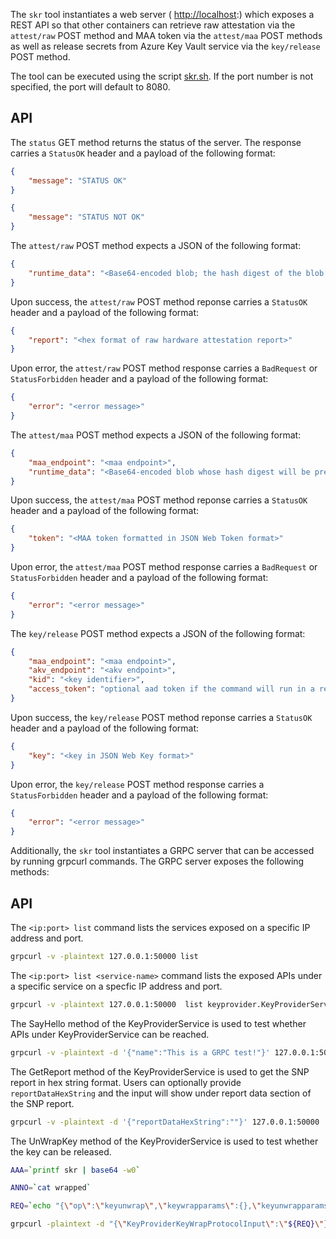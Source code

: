The ```skr``` tool instantiates a web server ( <http://localhost>:<port>) which exposes a REST API so that other containers can retrieve raw attestation via the `attest/raw` POST method and MAA token via the `attest/maa` POST methods as well as release secrets from Azure Key Vault service via the `key/release` POST method.

The tool can be executed using the script [skr.sh](https://github.com/Microsoft/confidential-sidecar-containers/blob/master/skr.sh). If the port number is not specified, the port will default to 8080.

API
---

The `status` GET method returns the status of the server. The response carries a `StatusOK` header and a payload of the following format:

```json
{
    "message": "STATUS OK"
}

{
    "message": "STATUS NOT OK"
}
```

The `attest/raw` POST method expects a JSON of the following format:

```json
{     
    "runtime_data": "<Base64-encoded blob; the hash digest of the blob will be presented as report data in the raw attestation report>"    
}
```

Upon success, the `attest/raw` POST method reponse carries a `StatusOK` header and a payload of the following format:

```json
{
    "report": "<hex format of raw hardware attestation report>"
}
```

Upon error, the `attest/raw` POST method response carries a `BadRequest` or `StatusForbidden` header and a payload of the following format:

```json
{
    "error": "<error message>"
}
```

The `attest/maa` POST method expects a JSON of the following format:

```json
{ 
    "maa_endpoint": "<maa endpoint>",
    "runtime_data": "<Base64-encoded blob whose hash digest will be presented as runtime data in maa token>"    
}
```

Upon success, the `attest/maa` POST method reponse carries a `StatusOK` header and a payload of the following format:

```json
{
    "token": "<MAA token formatted in JSON Web Token format>"
}
```

Upon error, the `attest/maa` POST method response carries a `BadRequest` or `StatusForbidden` header and a payload of the following format:

```json
{
    "error": "<error message>"
}
```

The `key/release` POST method expects a JSON of the following format:

```json
{ 
    "maa_endpoint": "<maa endpoint>",
    "akv_endpoint": "<akv endpoint>",
    "kid": "<key identifier>",
    "access_token": "optional aad token if the command will run in a resource without proper managed identity assigned"
}
```

Upon success, the `key/release` POST method reponse carries a `StatusOK` header and a payload of the following format:

```json
{
    "key": "<key in JSON Web Key format>"
}
```

Upon error, the `key/release` POST method response carries a `StatusForbidden` header and a payload of the following format:

```json
{
    "error": "<error message>"
}
```

Additionally, the ```skr``` tool instantiates a GRPC server that can be accessed by running grpcurl commands. The GRPC server exposes the following methods:

API
---

The `<ip:port> list` command lists the services exposed on a specific IP address and port.

```bash
grpcurl -v -plaintext 127.0.0.1:50000 list
```

The `<ip:port> list <service-name>` command lists the exposed APIs under a specific service on a specfic IP address and port.

```bash
grpcurl -v -plaintext 127.0.0.1:50000  list keyprovider.KeyProviderService
```

The SayHello method of the KeyProviderService is used to test whether APIs under KeyProviderService can be reached.

```bash
grpcurl -v -plaintext -d '{"name":"This is a GRPC test!"}' 127.0.0.1:50000  keyprovider.KeyProviderService.SayHello
```

The GetReport method of the KeyProviderService is used to get the SNP report in hex string format. Users can optionally provide `reportDataHexString` and the input will show under report data section of the SNP report.

```bash
grpcurl -v -plaintext -d '{"reportDataHexString":""}' 127.0.0.1:50000  keyprovider.KeyProviderService.GetReport
```

The UnWrapKey method of the KeyProviderService is used to test whether the key can be released.

```bash
AAA=`printf skr | base64 -w0`

ANNO=`cat wrapped`

REQ=`echo "{\"op\":\"keyunwrap\",\"keywrapparams\":{},\"keyunwrapparams\":{\"dc\":{\"Parameters\":{\"attestation-agent\":[\"${AAA}\"]}},\"annotation\":\"${ANNO}\"}}" | base64 -w0`

grpcurl -plaintext -d "{\"KeyProviderKeyWrapProtocolInput\":\"${REQ}\"}" 127.0.0.1:50000 keyprovider.KeyProviderService.UnWrapKey
```
